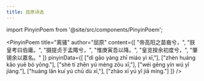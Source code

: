 ```yaml
---
title: 屈原诗选
---
```


import PinyinPoem from '@site/src/components/PinyinPoem';

<PinyinPoem 
  title="离骚" 
  author="屈原"
  content={[
    "帝高阳之苗裔兮，",
    "朕皇考曰伯庸。",
    "摄提贞于孟陬兮，",
    "惟庚寅吾以降。",
    "皇览揆余初度兮，",
    "肇锡余以嘉名。"
  ]}
  pinyinData={[
    ["dì gāo yáng zhī miáo yì xī,"],
    ["zhèn huáng kǎo yuē bó yōng."],
    ["shè tí zhēn yú mèng zōu xī,"],
    ["wéi gēng yín wú yǐ jiàng."],
    ["huáng lǎn kuí yú chū dù xī,"],
    ["zhào xī yú yǐ jiā míng."]
  ]}
/> 